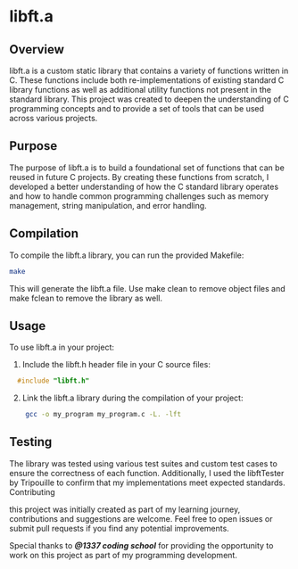 # libft.a

## Overview

libft.a is a custom static library that contains a variety of functions written in C. These functions include both re-implementations of existing standard C library functions as well as additional utility functions not present in the standard library. This project was created to deepen the understanding of C programming concepts and to provide a set of tools that can be used across various projects.

## Purpose

The purpose of libft.a is to build a foundational set of functions that can be reused in future C projects. By creating these functions from scratch, I developed a better understanding of how the C standard library operates and how to handle common programming challenges such as memory management, string manipulation, and error handling.

## Compilation

To compile the libft.a library, you can run the provided Makefile:
```bash
make
```
This will generate the libft.a file. Use make clean to remove object files and make fclean to remove the library as well.

## Usage

To use libft.a in your project:

1. Include the libft.h header file in your C source files:
```c
  #include "libft.h"
```
2. Link the libft.a library during the compilation of your project:
```bash
    gcc -o my_program my_program.c -L. -lft
```

## Testing

The library was tested using various test suites and custom test cases to ensure the correctness of each function. Additionally, I used the libftTester by Tripouille to confirm that my implementations meet expected standards.
Contributing

this project was initially created as part of my learning journey, contributions and suggestions are welcome. Feel free to open issues or submit pull requests if you find any potential improvements.

Special thanks to _**@1337 coding school**_ for providing the opportunity to work on this project as part of my programming development.
